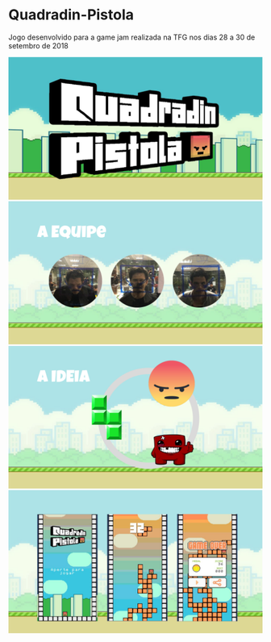# Quadradin-Pistola
Jogo desenvolvido para a game jam realizada na TFG nos dias 28 a 30 de setembro de 2018

![apresentacao1](apresentação-1.png)
![apresentacao2](apresentação-2.png)
![apresentacao3](apresentação-3.png)
![apresentacao4](apresentação-4.png)
